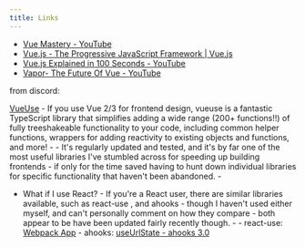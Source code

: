 ```yaml
---
title: Links
---
```


- [Vue Mastery - YouTube](https://www.youtube.com/@VueMastery)
- [Vue.js - The Progressive JavaScript Framework | Vue.js](https://vuejs.org/)
- [Vue.js Explained in 100 Seconds - YouTube](https://www.youtube.com/watch?v=nhBVL41-_Cw)
- [Vapor- The Future Of Vue - YouTube](https://www.youtube.com/watch?v=hxXRXWnuAh4)

from discord:

[VueUse](https://vueuse.org/) - If you use Vue 2/3 for frontend design, vueuse is a fantastic TypeScript library that simplifies adding a wide range (200+ functions!!) of fully treeshakeable functionality to your code, including common helper functions, wrappers for adding reactivity to existing objects and functions, and more! - - It's regularly updated and tested, and it's by far one of the most useful libraries I've stumbled across for speeding up building frontends - if only for the time saved having to hunt down individual libraries for specific functionality that haven't been abandoned. -

- What if I use React? - If you're a React user, there are similar libraries available, such as react-use , and ahooks - though I haven't used either myself, and can't personally comment on how they compare - both appear to be have been updated fairly recently though. - - react-use: [Webpack App](https://streamich.github.io/react-use) - ahooks: [useUrlState - ahooks 3.0](https://ahooks.js.org/)
